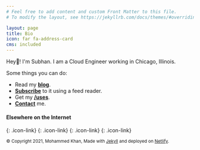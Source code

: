 ```yaml
---
# Feel free to add content and custom Front Matter to this file.
# To modify the layout, see https://jekyllrb.com/docs/themes/#overriding-theme-defaults

layout: page
title: Bio
icon: far fa-address-card
cms: included
---
```

Hey👋! I'm Subhan. I am a Cloud Engineer working in Chicago, Illinois.

Some things you can do:

- Read my [**blog**](/blog).
- [**Subscribe**](/feed.xml) to it using a feed reader.
- Get my [**/uses**](/uses).
- [**Contact**](/contact) me.


#### Elsewhere on the Internet

[<i class="fab fa-github fa-3x"></i>](https://github.com/khansubhan95){: .icon-link}
[<i class="fab fa-linkedin fa-3x"></i>](https://www.linkedin.com/in/khansubhan95){: .icon-link}
[<i class="fab fa-twitter fa-3x"></i>](https://twitter.com/khansubhan95){: .icon-link}
[<i class="fas fa-rss fa-3x"></i>](/feed.xml){: .icon-link}

<small>© Copyright 2021, Mohammed Khan, Made with [Jekyll](https://jekyllrb.com/) and deployed on [Netlify](https://www.netlify.com/).</small>
